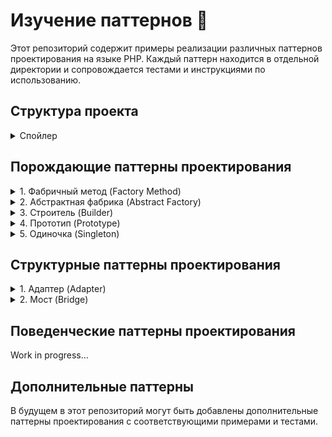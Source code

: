 # Изучение паттернов 📖

Этот репозиторий содержит примеры реализации различных паттернов проектирования на языке PHP. Каждый паттерн находится в
отдельной директории и сопровождается тестами и инструкциями по использованию.

## Структура проекта

<details>
  <summary>Спойлер</summary>

```
patterns_learning/  
├── creational/
│ ├── factory_method/  
│ │ └── ... 
│ ├── abstract_factory/
│ │ └── ...
│ ├── builder/
│ │ └── ...
│ ├── prototype/
│ │ └── ...
│ └── singleton/
│   └── ...
├── structural/
│ └── adapter/  
│   └── ...
├── behavioral/
│ └── ...
└── composer.json
```

</details>

## Порождающие паттерны проектирования

<details>
  <summary>1. Фабричный метод (Factory Method)</summary>

**Описание**: Фабричный метод определяет интерфейс для создания объекта, но позволяет подклассам изменять тип
создаваемого объекта.

**Пример**: Система управления заказами в интернет-магазине, которая поддерживает различные типы заказов (обычный,
предзаказ, заказ с доставкой).

**Использование**:

```bash
cd creational/factory_method
composer install
php client.php
composer test
```

**Файловая структура примера**:
```
factory_method/  
├── lib/  
│ ├── Factories/  
│ │ ├── RegularOrderFactory.php  
│ │ ├── PreOrderFactory.php  
│ │ └── DeliveryOrderFactory.php  
│ ├── Orders/  
│ │ ├── IOrder.php  
│ │ ├── RegularOrder.php  
│ │ ├── PreOrder.php  
│ │ └── DeliveryOrder.php  
│ └── OrderFactory.php  
├── tests/  
│ └── OrderFactoryTest.php  
├── client.php  
└── composer.json
```

</details>
<details>
  <summary>2. Абстрактная фабрика (Abstract Factory)</summary>

**Описание**: Абстрактная фабрика предоставляет интерфейс для создания семейств взаимосвязанных или взаимозависимых
объектов без указания их конкретных классов.

**Пример**: Система создания UI-компонентов для разных операционных систем.

Использование:
Создайте файл .env в корне папки abstract_factory с содержимым:
OS=Windows или OS=Mac

```bash
cd creational/abstract_factory
composer install
php client.php
composer test
```
**Файловая структура примера**:
```
abstract_factory/
├── lib/
│ ├── Factories/
│ │ ├── GUIFactory.php
│ │ ├── WindowsFactory.php
│ │ └── MacFactory.php
│ ├── Products/
│ │ ├── IButton.php
│ │ ├── ICheckbox.php
│ │ ├── WindowsButton.php
│ │ ├── MacOSButton.php
│ │ ├── WindowsCheckbox.php
│ │ └── MacOSCheckbox.php
├── tests/
│ └── AbstractFactoryTest.php
├── client.php  
└── composer.json
```
</details>

<details>
  <summary>3. Строитель (Builder)</summary>

**Описание**: Паттерн Строитель отделяет конструирование сложного объекта от его представления, так что в результате
одного и того же процесса конструирования могут получаться разные представления.

**Пример**: Система создания различных видов пиццы с гибкой конфигурацией.

Использование:

```bash
cd creational/builder
composer install
php client.php
composer test
```
**Файловая структура примера**:
```
builder/
├── lib/
│ ├── Builders/
│ │ ├── IPizzaBuilder.php
│ │ ├── PepperoniPizzaBuilder.php
│ │ ├── MushroomPizzaBuilder.php
│ │ └── HawaiianPizzaBuilder.php
│ ├── Products/
│ │ └── Pizza.php
│ └── PizzaDirector.php
├── tests/
│ └── PizzaBuilderTest.php
├── client.php  
└── composer.json
```
</details>
<details>
  <summary>4. Прототип (Prototype)</summary>

**Описание**: Паттерн Прототип позволяет копировать объекты, не вдаваясь в подробности их реализации.

**Пример**: Система создания и клонирования различных видов документов (счета, договора, отчеты).

Использование:

```bash
cd creational/prototype
composer install
php client.php
composer test
```
**Файловая структура примера**:
```
prototype/
├── lib/
│ ├── IDocumentPrototype.php
│ ├── Document.php
│ ├── InvoiceDocument.php
│ ├── ContractDocument.php
│ └── ReportDocument.php
├── tests/
│ └── DocumentPrototypeTest.php
├── client.php  
└── composer.json
```
</details>

<details> 
<summary>5. Одиночка (Singleton)</summary>

**Описание**: Паттерн Одиночка гарантирует, что класс имеет только один экземпляр, и предоставляет глобальную точку доступа к этому экземпляру.

**Пример**: Система управления настройками приложения.

**Использование**:

```bash
cd creational/singleton
composer install
php client.php
composer test
```
**Файловая структура примера**:
```
singleton/
├── lib/
│ ├── ISettingsInterface.php
│ ├── Settings.php
│ └── AppSettings.php
├── tests/
│ └── SettingsTest.php
├── client.php  
└── composer.json
```
</details>

## Структурные паттерны проектирования

<details> 
<summary>1. Адаптер (Adapter)</summary>

**Описание**: Паттерн Адаптер позволяет объектам с несовместимыми интерфейсами работать вместе. Он оборачивает один из объектов так, чтобы он мог взаимодействовать с другим объектом через общий интерфейс.

**Пример**: Система управления умным домом, которая должна поддерживать работу с устройствами различных производителей.

**Использование**:

```bash
cd creational/adapter
composer install
php client.php
composer test
```
**Файловая структура примера**:
```
adapter/
├── lib/
│ ├── Devices/
│ │ ├── ISmartDevice.php
│ │ ├── Light.php
│ │ └── Socket.php
│ ├── SmartHomeController.php
│ └── SocketAdapter.php
├── tests/
│ └── AdapterTest.php
├── client.php
└── composer.json
```
</details>

<details> 
<summary>2. Мост (Bridge)</summary>

**Описание**: Паттерн Мост разделяет один или несколько классов на две отдельные иерархии — абстракцию и реализацию, позволяя изменять их независимо друг от друга.

**Пример**: Система управления мультимедиа, которая должна поддерживать различные типы устройств воспроизведения (телевизоры, радиоприемники) и различные пульты дистанционного управления (классический пульт, продвинутый пульт).

**Использование**:

```bash
cd structural/bridge
composer install
php client.php
composer test
```
**Файловая структура примера**:
```

bridge/
├── lib/
│ ├── Devices/
│ │ ├── IDevice.php
│ │ ├── TV.php
│ │ └── Radio.php
│ ├── Remotes/
│ │ ├── RemoteControl.php
│ │ └── AdvancedRemote.php
├── tests/
│ └── BridgeTest.php
├── client.php
└── composer.json
```
</details>

## Поведенческие паттерны проектирования

Work in progress...

## Дополнительные паттерны

В будущем в этот репозиторий могут быть добавлены дополнительные паттерны проектирования с соответствующими примерами и
тестами.
